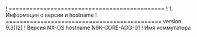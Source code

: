 ! =============================================
! 1. Информация о версии и hostname
! =============================================
version 9.3(12)            ! Версия NX-OS
hostname N9K-CORE-AGG-01   ! Имя коммутатора

